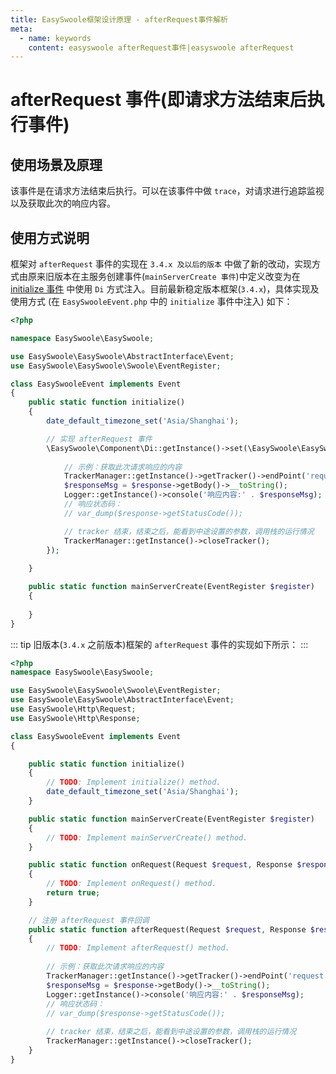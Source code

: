 ```yaml
---
title: EasySwoole框架设计原理 - afterRequest事件解析
meta:
  - name: keywords
    content: easyswoole afterRequest事件|easyswoole afterRequest
---
```


# afterRequest 事件(即请求方法结束后执行事件)

## 使用场景及原理
该事件是在请求方法结束后执行。可以在该事件中做 `trace`，对请求进行追踪监视以及获取此次的响应内容。

## 使用方式说明
框架对 `afterRequest` 事件的实现在 `3.4.x 及以后的版本` 中做了新的改动，实现方式由原来旧版本在主服务创建事件(`mainServerCreate 事件`)中定义改变为在 [initialize 事件](/FrameDesign/event/initialize.md) 中使用 `Di` 方式注入。目前最新稳定版本框架(`3.4.x`)，具体实现及使用方式 (在 `EasySwooleEvent.php` 中的 `initialize` 事件中注入) 如下：
```php
<?php

namespace EasySwoole\EasySwoole;

use EasySwoole\EasySwoole\AbstractInterface\Event;
use EasySwoole\EasySwoole\Swoole\EventRegister;

class EasySwooleEvent implements Event
{
    public static function initialize()
    {
        date_default_timezone_set('Asia/Shanghai');

        // 实现 afterRequest 事件
        \EasySwoole\Component\Di::getInstance()->set(\EasySwoole\EasySwoole\SysConst::HTTP_GLOBAL_AFTER_REQUEST, function (\EasySwoole\Http\Request $request, \EasySwoole\Http\Response $response): void {
            
            // 示例：获取此次请求响应的内容
            TrackerManager::getInstance()->getTracker()->endPoint('request');
            $responseMsg = $response->getBody()->__toString();
            Logger::getInstance()->console('响应内容:' . $responseMsg);
            // 响应状态码：
            // var_dump($response->getStatusCode());

            // tracker 结束，结束之后，能看到中途设置的参数，调用栈的运行情况
            TrackerManager::getInstance()->closeTracker();
        });
        
    }

    public static function mainServerCreate(EventRegister $register)
    {
        
    }
}
```

::: tip
旧版本(`3.4.x` 之前版本)框架的 `afterRequest` 事件的实现如下所示：
::: 

```php
<?php
namespace EasySwoole\EasySwoole;

use EasySwoole\EasySwoole\Swoole\EventRegister;
use EasySwoole\EasySwoole\AbstractInterface\Event;
use EasySwoole\Http\Request;
use EasySwoole\Http\Response;

class EasySwooleEvent implements Event
{

    public static function initialize()
    {
        // TODO: Implement initialize() method.
        date_default_timezone_set('Asia/Shanghai');
    }

    public static function mainServerCreate(EventRegister $register)
    {
        // TODO: Implement mainServerCreate() method.
    }

    public static function onRequest(Request $request, Response $response): bool
    {
        // TODO: Implement onRequest() method.
        return true;
    }

    // 注册 afterRequest 事件回调
    public static function afterRequest(Request $request, Response $response): void
    {
        // TODO: Implement afterRequest() method.
        
        // 示例：获取此次请求响应的内容
        TrackerManager::getInstance()->getTracker()->endPoint('request');
        $responseMsg = $response->getBody()->__toString();
        Logger::getInstance()->console('响应内容:' . $responseMsg);
        // 响应状态码：
        // var_dump($response->getStatusCode());
        
        // tracker 结束，结束之后，能看到中途设置的参数，调用栈的运行情况
        TrackerManager::getInstance()->closeTracker();
    }
}
```